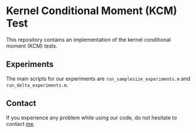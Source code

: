 # Kernel Conditional Moment (KCM) Test

This repository contains an implementation of the kernel conditional moment (KCM) tests.

## Experiments

The main scripts for our experiments are `run_samplesize_experiments.m` and `run_delta_experiments.m`.

## Contact

If you experience any problem while using our code, do not hesitate to contact [me](krikamol@gmail.com). 

